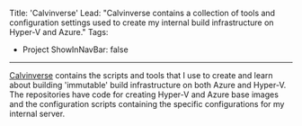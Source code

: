 Title: 'Calvinverse'
Lead: "Calvinverse contains a collection of tools and configuration settings used to create my internal build infrastructure on Hyper-V and Azure."
Tags:
  - Project
ShowInNavBar: false
---

[Calvinverse](https://github.com/Calvinverse) contains the scripts and tools that I use to create and learn about building 'immutable' build infrastructure on both Azure and Hyper-V.
The repositories have code for creating Hyper-V and Azure base images and the configuration scripts containing the specific configurations for my internal server.

